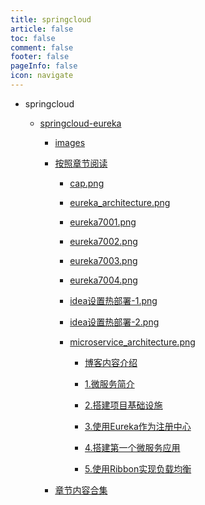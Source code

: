 ```yaml
---
title: springcloud
article: false
toc: false
comment: false
footer: false
pageInfo: false
icon: navigate
---
```


- springcloud

    - <a class="breadcrumb-link" href="springcloud-eureka">springcloud-eureka</a>

        - <a class="breadcrumb-link" href="springcloud-eureka/images">images</a>

        - <a class="breadcrumb-link" href="springcloud-eureka/shardings">按照章节阅读</a>


            - <a class="breadcrumb-link" href="springcloud-eureka/shardings/cap.png">cap.png</a>

            - <a class="breadcrumb-link" href="springcloud-eureka/shardings/eureka_architecture.png">eureka_architecture.png</a>

            - <a class="breadcrumb-link" href="springcloud-eureka/shardings/eureka7001.png">eureka7001.png</a>

            - <a class="breadcrumb-link" href="springcloud-eureka/shardings/eureka7002.png">eureka7002.png</a>

            - <a class="breadcrumb-link" href="springcloud-eureka/shardings/eureka7003.png">eureka7003.png</a>

            - <a class="breadcrumb-link" href="springcloud-eureka/shardings/eureka7004.png">eureka7004.png</a>

            - <a class="breadcrumb-link" href="springcloud-eureka/shardings/idea设置热部署-1.png">idea设置热部署-1.png</a>

            - <a class="breadcrumb-link" href="springcloud-eureka/shardings/idea设置热部署-2.png">idea设置热部署-2.png</a>

            - <a class="breadcrumb-link" href="springcloud-eureka/shardings/microservice_architecture.png">microservice_architecture.png</a>

                - <a class="breadcrumb-link" href="springcloud-eureka/shardings//springcloud-eureka-chapter-0.博客内容介绍.html">博客内容介绍</a>

                - <a class="breadcrumb-link" href="springcloud-eureka/shardings//springcloud-eureka-chapter-1.微服务简介.html">1.微服务简介</a>

                - <a class="breadcrumb-link" href="springcloud-eureka/shardings//springcloud-eureka-chapter-2.搭建项目基础设施.html">2.搭建项目基础设施</a>

                - <a class="breadcrumb-link" href="springcloud-eureka/shardings//springcloud-eureka-chapter-3.使用Eureka作为注册中心.html">3.使用Eureka作为注册中心</a>

                - <a class="breadcrumb-link" href="springcloud-eureka/shardings//springcloud-eureka-chapter-4.搭建第一个微服务应用.html">4.搭建第一个微服务应用</a>

                - <a class="breadcrumb-link" href="springcloud-eureka/shardings//springcloud-eureka-chapter-5.使用Ribbon实现负载均衡.html">5.使用Ribbon实现负载均衡</a>

        - <a class="breadcrumb-link" href="springcloud-eureka/springcloud-eureka.html#intro">章节内容合集</a>
